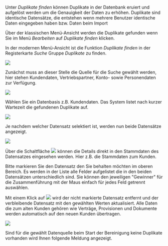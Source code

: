 Unter *Duplikate finden* können Duplikate in der Datenbank eruiert und aufgelöst werden um die Genauigkeit der Daten zu erhöhen. Duplikate sind identische Datensätze, die entstehen wenn mehrere Benutzer identische Daten eingegeben haben bzw. Daten beim Import 

Über der klassischen Menü-Ansicht werden die Duplikate gefunden wenn Sie im Menü *Bearbeiten* auf *Duplikate finden* klicken. 

In der modernen Menü-Ansicht ist die Funktion *Duplikate finden* in der Registerkarte *Suche* Gruppe *Duplikate* zu finden.

![](http://xpecto.github.io/docs/xpecto/Bearbeiten/Dublikate_finden/Duplikat_menue.png)


Zunächst muss an dieser Stelle die Quelle für die Suche gewählt werden, hier stehen Kundendaten, Vertriebspartner, Konto- sowie Personendaten zur Verfügung. 

![](http://xpecto.github.io/docs/xpecto/Bearbeiten/Dublikate_finden/Datenquelle_waehlen.png)

Wählen Sie ein Datenbasis z.B. Kundendaten. Das System listet nach kurzer Wartezeit die gefundenen Duplikate auf.

![](http://xpecto.github.io/docs/xpecto/Bearbeiten/Dublikate_finden/Ergebnisliste_Duplikate.png)

Je nachdem welcher Datensatz selektiert ist, werden nun beide Datensätze angezeigt. 

![](http://xpecto.github.io/docs/xpecto/Bearbeiten/Dublikate_finden/Auswahl_Duplikat.png)

Über die Schaltfläche ![](http://xpecto.github.io/docs/xpecto/Bearbeiten/Dublikate_finden/Button_anzeigen.png) können die Details direkt in den Stammdaten des Datensatzes eingesehen werden. Hier z.B. die Stammdaten zum Kunden.



Bitte markieren Sie den Datensatz den Sie behalten möchten im oberen Bereich. Es werden in der Liste alle Felder aufgelistet die in den beiden Datensätzen unterschiedlich sind. Sie können den jeweiligen "Gewinner" für die Zusammenführung mit der Maus einfach für jedes Feld getrennt auswählen.

Mit einem Klick auf ![](http://xpecto.github.io/docs/img/img_1421247414670.png) wird der nicht markierte Datensatz entfernt und der verbleibende Datensatz mit den gewählten Werten aktualisiert. Alle Daten die zum alten Kunden gehören wie Verträge, Provisionen und Dokumente werden automatisch auf den neuen Kunden übertragen.

![](http://xpecto.github.io/docs/xpecto/Bearbeiten/Dublikate_finden/Keine_Duplikate_gefunden.png)

Sind für die gewählt Datenquelle beim Start der Bereinigung keine Duplikate vorhanden wird Ihnen folgende Meldung angezeigt.